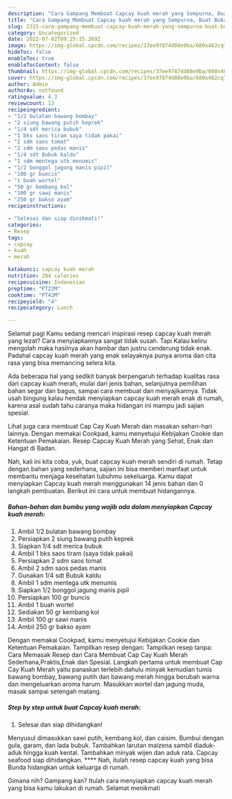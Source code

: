```yaml
---
description: "Cara Gampang Membuat Capcay kuah merah yang Sempurna, Buat Buka Puasa Menggugah Selera"
title: "Cara Gampang Membuat Capcay kuah merah yang Sempurna, Buat Buka Puasa Menggugah Selera"
slug: 2315-cara-gampang-membuat-capcay-kuah-merah-yang-sempurna-buat-buka-puasa-menggugah-selera
category: Uncategorized
date: 2022-07-02T09:25:15.269Z
image: https://img-global.cpcdn.com/recipes/37ee97874d88e9ba/680x482cq70/capcay-kuah-merah-foto-resep-utama.jpg
hideToc: false
enableToc: true
enableTocContent: false
thumbnail: https://img-global.cpcdn.com/recipes/37ee97874d88e9ba/680x482cq70/capcay-kuah-merah-foto-resep-utama.jpg
cover: https://img-global.cpcdn.com/recipes/37ee97874d88e9ba/680x482cq70/capcay-kuah-merah-foto-resep-utama.jpg
author: Admin
authorAv: notfound
ratingvalue: 4.3
reviewcount: 13
recipeingredient:
- "1/2 bulatan bawang bombay"
- "2 siung bawang putih keprek"
- "1/4 sdt merica bubuk"
- "1 bks saos tiram saya tidak pakai"
- "2 sdm saos tomat"
- "2 sdm saos pedas manis"
- "1/4 sdt Bubuk kaldu"
- "1 sdm mentega utk menumis"
- "1/2 bonggol jagung manis pipil"
- "100 gr buncis"
- "1 buah wortel"
- "50 gr kembang kol"
- "100 gr sawi manis"
- "250 gr bakso ayam"
recipeinstructions:

- "Selesai dan siap dinikmati!"
categories:
- Resep
tags:
- capcay
- kuah
- merah

katakunci: capcay kuah merah 
nutrition: 204 calories
recipecuisine: Indonesian
preptime: "PT22M"
cooktime: "PT42M"
recipeyield: "4"
recipecategory: Lunch

---
```



Selamat pagi Kamu sedang mencari inspirasi resep capcay kuah merah yang lezat? Cara menyiapkannya sangat tidak susah. Tapi Kalau keliru mengolah maka hasilnya akan hambar dan justru cenderung tidak enak. Padahal capcay kuah merah yang enak selayaknya punya aroma dan cita rasa yang bisa memancing selera kita.


Ada beberapa hal yang sedikit banyak berpengaruh terhadap kualitas rasa dari capcay kuah merah, mulai dari jenis bahan, selanjutnya pemilihan bahan segar dan bagus, sampai cara membuat dan menyajikannya. Tidak usah bingung kalau hendak menyiapkan capcay kuah merah enak di rumah, karena asal sudah tahu caranya maka hidangan ini mampu jadi sajian spesial.

Lihat juga cara membuat Cap Cay Kuah Merah dan masakan sehari-hari lainnya. Dengan memakai Cookpad, kamu menyetujui Kebijakan Cookie dan Ketentuan Pemakaian. Resep Capcay Kuah Merah yang Sehat, Enak dan Hangat di Badan.


Nah, kali ini kita coba, yuk, buat capcay kuah merah sendiri di rumah. Tetap dengan bahan yang sederhana, sajian ini bisa memberi manfaat untuk membantu menjaga kesehatan tubuhmu sekeluarga. Kamu dapat menyiapkan Capcay kuah merah menggunakan 14 jenis bahan dan 0 langkah pembuatan. Berikut ini cara untuk membuat hidangannya.

<!--inarticleads1-->

##### Bahan-bahan dan bumbu yang wajib ada dalam menyiapkan Capcay kuah merah:

1. Ambil 1/2 bulatan bawang bombay
1. Persiapkan 2 siung bawang putih keprek
1. Siapkan 1/4 sdt merica bubuk
1. Ambil 1 bks saos tiram (saya tidak pakai)
1. Persiapkan 2 sdm saos tomat
1. Ambil 2 sdm saos pedas manis
1. Gunakan 1/4 sdt Bubuk kaldu
1. Ambil 1 sdm mentega utk menumis
1. Siapkan 1/2 bonggol jagung manis pipil
1. Persiapkan 100 gr buncis
1. Ambil 1 buah wortel
1. Sediakan 50 gr kembang kol
1. Ambil 100 gr sawi manis
1. Ambil 250 gr bakso ayam


Dengan memakai Cookpad, kamu menyetujui Kebijakan Cookie dan Ketentuan Pemakaian. Tampilkan resep dengan: Tampilkan resep tanpa: Cara Memasak Resep dan Cara Membuat Cap Cay Kuah Merah Sederhana,Praktis,Enak dan Spesial. Langkah pertama untuk membuat Cap Cay Kuah Merah yaitu panaskan terlebih dahulu minyak kemudian tumis bawang bombay, bawang putih dan bawang merah hingga berubah warna dan mengeluarkan aroma harum. Masukkan wortel dan jagung muda, masak sampai setengah matang. 

<!--inarticleads2-->

##### Step by step untuk buat Capcay kuah merah:


1. Selesai dan siap dihidangkan!

Menyusul dimasukkan sawi putih, kembang kol, dan caisim. Bumbui dengan gula, garam, dan lada bubuk. Tambahkan larutan maizena sambil diaduk-aduk hingga kuah kental. Tambahkan minyak wijen dan aduk rata. Capcay seafood siap dihidangkan. **** Nah, itulah resep capcay kuah yang bisa Bunda hidangkan untuk keluarga di rumah. 

Gimana nih? Gampang kan? Itulah cara menyiapkan capcay kuah merah yang bisa kamu lakukan di rumah. Selamat menikmati
